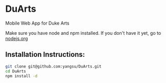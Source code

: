 # DuArts

Mobile Web App for Duke Arts

Make sure you have node and npm installed. If you don't have it yet, go to [nodejs.org](http://nodejs.org/)

## Installation Instructions:

```bash
git clone git@github.com:yangsu/DuArts.git
cd DuArts
npm install -d
```